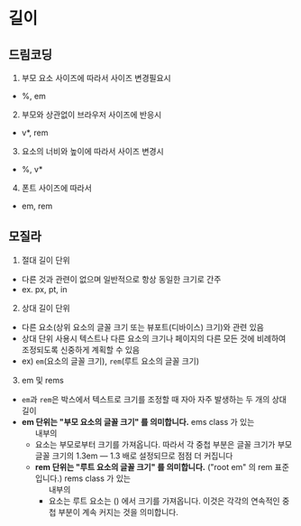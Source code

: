 
# 길이

## 드림코딩
1. 부모 요소 사이즈에 따라서 사이즈 변경필요시
 - %, em
2. 부모와 상관없이 브라우저 사이즈에 반응시
 - v*, rem
3. 요소의 너비와 높이에 따라서 사이즈 변경시
 - %, v*
4. 폰트 사이즈에 따라서 
 - em, rem

## 모질라 


1. 절대 길이 단위
- 다른 것과 관련이 없으며 일반적으로 항상 동일한 크기로 간주
 - ex. px, pt, in

2. 상대 길이 단위
- 다른 요소(상위 요소의 글꼴 크기 또는 뷰포트(디바이스) 크기)와 관련 있음
- 상대 단위 사용시 텍스트나 다른 요소의 크기나 페이지의 다른 모든 것에 비례하여 조정되도록 신중하게 계획할 수 있음
 - ex) `em`(요소의 글꼴 크기), `rem`(루트 요소의 글꼴 크기)

3. em 및 rems
- `em`과 `rem`은 박스에서 텍스트로 크기를 조정할 때 자아 자주 발생하는 두 개의 상대 길이
- **em 단위는 "부모 요소의 글꼴 크기" 를 의미합니다.**  ems class 가 있는 <ul> 내부의 <li> 요소는 부모로부터 크기를 가져옵니다. 따라서 각 중첩 부분은 글꼴 크기가 부모 글꼴 크기의 1.3em — 1.3 배로 설정되므로 점점 더 커집니다
- **rem 단위는 "루트 요소의 글꼴 크기" 를 의미합니다.** ("root em" 의 rem 표준입니다.) rems class 가 있는 <ul> 내부의 <li> 요소는 루트 요소는 (<html>) 에서 크기를 가져옵니다. 이것은 각각의 연속적인 중첩 부분이 계속 커지는 것을 의미합니다.

